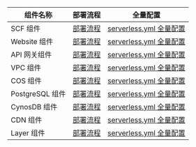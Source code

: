 
| 组件名称                   |部署流程|    全量配置                           |  
| ----------------------- |----------| ------------------------ | 
| SCF 组件     |[部署流程](https://github.com/serverless-components/tencent-scf/blob/master/README.md)| [serverless.yml 全量配置](https://github.com/serverless-components/tencent-scf/blob/master/docs/configure.md)         |
| Website 组件  |[部署流程](https://github.com/serverless-components/tencent-website/blob/master/README.md)|[serverless.yml 全量配置](https://github.com/serverless-components/tencent-website/blob/master/docs/configure.md)|      
| API 网关组件    |[部署流程](https://github.com/serverless-components/tencent-apigateway/blob/master/README.md) | [serverless.yml 全量配置](https://github.com/serverless-components/tencent-apigateway/blob/master/docs/configure.md)                |      
| VPC 组件    |[部署流程](https://github.com/serverless-components/tencent-vpc/blob/master/README.md) | [serverless.yml 全量配置](https://github.com/serverless-components/tencent-vpc/blob/master/docs/configure.md)          |      
| COS 组件    |[部署流程](https://github.com/serverless-components/tencent-cos/blob/master/README.md) | [serverless.yml 全量配置](https://github.com/serverless-components/tencent-cos/blob/master/docs/configure.md)              |      
| PostgreSQL 组件   |[部署流程](https://github.com/serverless-components/tencent-postgresql/blob/master/README.md)| [serverless.yml 全量配置](https://github.com/serverless-components/tencent-postgresql/blob/master/docs/configure.md)         |      
| CynosDB 组件     |[部署流程](https://github.com/serverless-components/tencent-cynosdb/blob/master/README.md)| [serverless.yml 全量配置](https://github.com/serverless-components/tencent-cynosdb/blob/master/docs/configure.md)             |      
| CDN 组件 |[部署流程](https://github.com/serverless-components/tencent-cdn/blob/master/README.md)| [serverless.yml 全量配置](https://github.com/serverless-components/tencent-cdn/blob/master/example/serverless.yml)           |
| Layer 组件    |[部署流程](https://github.com/serverless-components/tencent-layer/blob/master/README.md)|[serverless.yml 全量配置](https://github.com/serverless-components/tencent-layer/blob/master/docs/configure.md)|